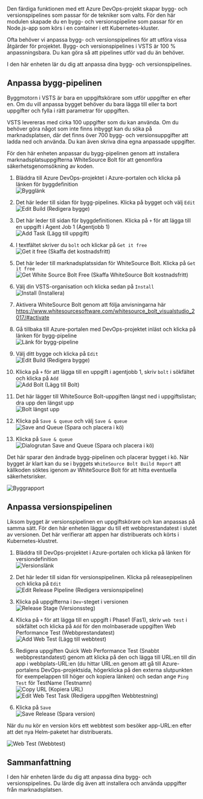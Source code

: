 Den färdiga funktionen med ett Azure DevOps-projekt skapar bygg- och versionspipelines som passar för de tekniker som valts. För den här modulen skapade du en bygg- och versionspipeline som passar för en Node.js-app som körs i en container i ett Kubernetes-kluster. 

Ofta behöver vi anpassa bygg- och versionspipelines för att utföra vissa åtgärder för projektet. Bygg- och versionspipelines i VSTS är 100 % anpassningsbara. Du kan göra så att pipelines utför vad du än behöver.

I den här enheten lär du dig att anpassa dina bygg- och versionspipelines.

## <a name="customize-the-build-pipeline"></a>Anpassa bygg-pipelinen

Byggmotorn i VSTS är bara en uppgiftskörare som utför uppgifter en efter en. Om du vill anpassa bygget behöver du bara lägga till eller ta bort uppgifter och fylla i rätt parametrar för uppgiften.

VSTS levereras med cirka 100 uppgifter som du kan använda. Om du behöver göra något som inte finns inbyggt kan du söka på marknadsplatsen, där det finns över 700 bygg- och versionsuppgifter att ladda ned och använda. Du kan även skriva dina egna anpassade uppgifter.

För den här enheten anpassar du bygg-pipelinen genom att installera marknadsplatsuppgifterna WhiteSource Bolt för att genomföra säkerhetsgenomsökning av koden.

1. Bläddra till Azure DevOps-projektet i Azure-portalen och klicka på länken för byggdefinition  
![Bygglänk](/media-draft/3-buildlink.png)

2. Det här leder till sidan för bygg-pipelines. Klicka på bygget och välj `Edit`  
![Edit Build](/media-draft/3-editbuild.png) (Redigera bygge)

3. Det här leder till sidan för byggdefinitionen. Klicka på `+` för att lägga till en uppgift i Agent Job 1 (Agentjobb 1)  
![Add Task](/media-draft/3-addtask.png) (Lägg till uppgift)

4. I textfältet skriver du `bolt` och klickar på `Get it free`  
![Get it free](/media-draft/3-getitfree.png) (Skaffa det kostnadsfritt)

5. Det här leder till marknadsplatssidan för WhiteSource Bolt. Klicka på `Get it free`  
![Get White Source Bolt Free](/media-draft/3-getwhitesourceboltfree.png) (Skaffa WhiteSource Bolt kostnadsfritt)

6. Välj din VSTS-organisation och klicka sedan på `Install`  
![Install](/media-draft/3-install.png) (Installera)

7. Aktivera WhiteSource Bolt genom att följa anvisningarna här <https://www.whitesourcesoftware.com/whitesource_bolt_visualstudio_2017/#activate>

8. Gå tillbaka till Azure-portalen med DevOps-projektet inläst och klicka på länken för bygg-pipeline  
![Länk för bygg-pipeline](/media-draft/3-buildpipelinelink.png)

9. Välj ditt bygge och klicka på `Edit`  
![Edit Build](/media-draft/3-editbuild.png) (Redigera bygge)

10. Klicka på `+` för att lägga till en uppgift i agentjobb 1, skriv `bolt` i sökfältet och klicka på `Add`  
![Add Bolt](/media-draft/3-addbolt.png) (Lägg till Bolt)

11. Det här lägger till WhiteSource Bolt-uppgiften längst ned i uppgiftslistan; dra upp den längst upp  
![Bolt längst upp](/media-draft/3-boltattop.png)

12. Klicka på `Save & queue` och välj `Save & queue`  
![Save and Queue](/media-draft/3-saveandqueue.png) (Spara och placera i kö)

13. Klicka på `Save & queue`  
![Dialogrutan Save and Queue](/media-draft/3-saveandqueuedialog.png) (Spara och placera i kö)

Det här sparar den ändrade bygg-pipelinen och placerar bygget i kö. När bygget är klart kan du se i byggets `WhiteSource Bolt Build Report` att källkoden söktes igenom av WhiteSource Bolt för att hitta eventuella säkerhetsrisker.

![Byggrapport](/media-draft/3-buildreport.png)

## <a name="customize-the-release-pipeline"></a>Anpassa versionspipelinen

Liksom bygget är versionspipelinen en uppgiftskörare och kan anpassas på samma sätt. För den här enheten läggar du till ett webbprestandatest i slutet av versionen. Det här verifierar att appen har distribuerats och körts i Kubernetes-klustret.

1. Bläddra till DevOps-projektet i Azure-portalen och klicka på länken för versiondefinition  
![Versionslänk](/media-draft/3-releaselink.png)

2. Det här leder till sidan för versionspipelinen. Klicka på releasepipelinen och klicka på `Edit`  
![Edit Release Pipeline](/media-draft/3-editreleasepipeline.png) (Redigera versionspipeline)

3. Klicka på uppgifterna i `Dev`-steget i versionen  
![Release Stage](/media-draft/3-releasestage.png) (Versionssteg)

4. Klicka på `+` för att lägga till en uppgift i Phase1 (Fas1), skriv `web test` i sökfältet och klicka på `Add` för den molnbaserade uppgiften Web Performance Test (Webbprestandatest)  
![Add Web Test](/media-draft/3-addwebtest.png) (Lägg till webbtest)

5. Redigera uppgiften Quick Web Performance Test (Snabbt webbprestandatest) genom att klicka på den och lägga till URL:en till din app i webbplats-URL:en (du hittar URL:en genom att gå till Azure-portalens DevOps-projektsida, högerklicka på den externa slutpunkten för exempelappen till höger och kopiera länken) och sedan ange `Ping Test` för TestName (Testnamn)  
![Copy URL](/media-draft/3-copyurl.png) (Kopiera URL)  
![Edit Web Test Task](/media-draft/3-editwebtesttask.png) (Redigera uppgiften Webbtestning)

6. Klicka på `Save`  
![Save Release](/media-draft/3-saverelease.png) (Spara version)

När du nu kör en version körs ett webbtest som besöker app-URL:en efter att det nya Helm-paketet har distribuerats.

![Web Test (Webbtest)](/media-draft/3-webtest.png)


## <a name="summary"></a>Sammanfattning

I den här enheten lärde du dig att anpassa dina bygg- och versionspipelines. Du lärde dig även att installera och använda uppgifter från marknadsplatsen.